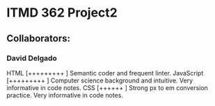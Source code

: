 # ITMD 362 Project2

## Collaborators:

### David Delgado
  HTML        [+++++++++ ]
    Semantic coder and frequent linter.
  JavaScript  [+++++++++ ]
    Computer science background and intuitive.  Very informative in code notes.
  CSS         [++++++    ]
    Strong px to em conversion practice.  Very informative in code notes.
